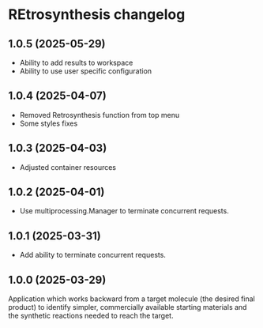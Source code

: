 # REtrosynthesis changelog

## 1.0.5 (2025-05-29)

* Ability to add results to workspace
* Ability to use user specific configuration

## 1.0.4 (2025-04-07)

* Removed Retrosynthesis function from top menu
* Some styles fixes

## 1.0.3 (2025-04-03)

* Adjusted container resources

## 1.0.2 (2025-04-01)

* Use multiprocessing.Manager to terminate concurrent requests.

## 1.0.1 (2025-03-31)

* Add ability to terminate concurrent requests.

## 1.0.0 (2025-03-29)

Application which works backward from a target molecule (the desired final product) to identify simpler,
commercially available starting materials and the synthetic reactions needed to reach the target.
